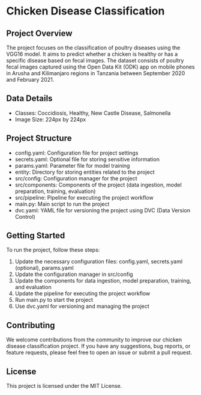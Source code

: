 <!DOCTYPE html>
<html>
<head>
</head>
<body>
  <h1>Chicken Disease Classification</h1>

  <h2>Project Overview</h2>
  <p>The project focuses on the classification of poultry diseases using the VGG16 model. It aims to predict whether a chicken is healthy or has a specific disease based on fecal images. The dataset consists of poultry fecal images captured using the Open Data Kit (ODK) app on mobile phones in Arusha and Kilimanjaro regions in Tanzania between September 2020 and February 2021.</p>
  
  <h2>Data Details</h2>
  <ul>
    <li>Classes: Coccidiosis, Healthy, New Castle Disease, Salmonella</li>
    <li>Image Size: 224px by 224px</li>
  </ul>
  
  <h2>Project Structure</h2>
  <ul>
    <li>config.yaml: Configuration file for project settings</li>
    <li>secrets.yaml: Optional file for storing sensitive information</li>
    <li>params.yaml: Parameter file for model training</li>
    <li>entity: Directory for storing entities related to the project</li>
    <li>src/config: Configuration manager for the project</li>
    <li>src/components: Components of the project (data ingestion, model preparation, training, evaluation)</li>
    <li>src/pipeline: Pipeline for executing the project workflow</li>
    <li>main.py: Main script to run the project</li>
    <li>dvc.yaml: YAML file for versioning the project using DVC (Data Version Control)</li>
  </ul>
  
  <h2>Getting Started</h2>
  <p>To run the project, follow these steps:</p>
  <ol>
    <li>Update the necessary configuration files: config.yaml, secrets.yaml (optional), params.yaml</li>
    <li>Update the configuration manager in src/config</li>
    <li>Update the components for data ingestion, model preparation, training, and evaluation</li>
    <li>Update the pipeline for executing the project workflow</li>
    <li>Run main.py to start the project</li>
    <li>Use dvc.yaml for versioning and managing the project</li>
  </ol>
  
  <h2>Contributing</h2>
  <p>We welcome contributions from the community to improve our chicken disease classification project. If you have any suggestions, bug reports, or feature requests, please feel free to open an issue or submit a pull request.</p>
  
  <h2>License</h2>
  <p>This project is licensed under the MIT License.</p>
</body>
</html>
